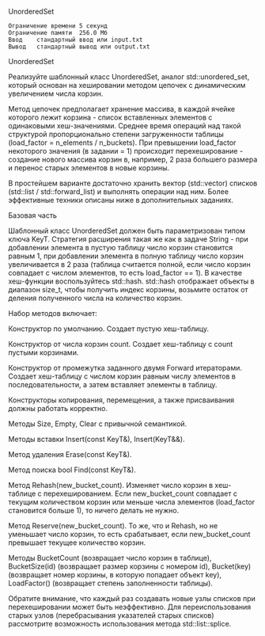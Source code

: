 UnorderedSet

    Ограничение времени	5 секунд
    Ограничение памяти	256.0 Мб
    Ввод	стандартный ввод или input.txt
    Вывод	стандартный вывод или output.txt

UnorderedSet

Реализуйте шаблонный класс UnorderedSet, аналог std::unordered_set, который основан на хешировании методом цепочек с динамическим увеличением числа корзин.

Метод цепочек предполагает хранение массива, в каждой ячейке которого лежит корзина - список вставленных элементов с одинаковыми хеш-значениями. Среднее время операций над такой структурой пропорционально степени загруженности таблицы (load_factor = n_elements / n_buckets). При превышении load_factor некоторого значения (в задании = 1) происходит перехеширование - создание нового массива корзин в, например, 2 раза большего размера и перенос старых элементов в новые корзины.

В простейшем варианте достаточно хранить вектор (std::vector) списков (std::list / std::forward_list) и выполнять операции над ним. Более эффективные техники описаны ниже в дополнительных заданиях.

Базовая часть

Шаблонный класс UnorderedSet должен быть параметризован типом ключа KeyT. Стратегия расширения такая же как в задаче String - при добавлении элемента в пустую таблицу число корзин становится равным 1, при добавлении элемента в полную таблицу число корзин увеличивается в 2 раза (таблица считается полной, если число корзин совпадает с числом элементов, то есть load_factor == 1). В качестве хеш-функции воспользуйтесь std::hash. std::hash отображает объекты в диапазон size_t, чтобы получить индекс корзины, возьмите остаток от деления полученного числа на количество корзин.

Набор методов включает:

Конструктор по умолчанию. Создает пустую хеш-таблицу.

Конструктор от числа корзин count. Создает хеш-таблицу с count пустыми корзинами.

Конструктор от промежутка заданного двумя Forward итераторами. Создает хеш-таблицу с числом корзин равным числу элементов в последовательности, а затем вставляет элементы в таблицу.

Конструкторы копирования, перемещения, а также присваивания должны работать корректно.

Методы Size, Empty, Clear с привычной семантикой.

Методы вставки Insert(const KeyT&), Insert(KeyT&&).

Метод удаления Erase(const KeyT&).

Метод поиска bool Find(const KeyT&).

Метод Rehash(new_bucket_count). Изменяет число корзин в хеш-таблице с перехешированием. Если new_bucket_count совпадает с текущим количеством корзин или меньше числа элементов (load_factor становится больше 1), то ничего делать не нужно.

Метод Reserve(new_bucket_count). То же, что и Rehash, но не уменьшает число корзин, то есть срабатывает, если new_bucket_count превышает текущее количество корзин.

Методы BucketCount (возвращает число корзин в таблице), BucketSize(id) (возвращает размер корзины с номером id), Bucket(key) (возвращает номер корзины, в которую попадает объект key), LoadFactor() (возвращает степень заполненности таблицы).

Обратите внимание, что каждый раз создавать новые узлы списков при перехешировании может быть неэффективно. Для переиспользования старых узлов (перебрасывания указателей старых списков) рассмотрите возможность использования метода std::list::splice.

